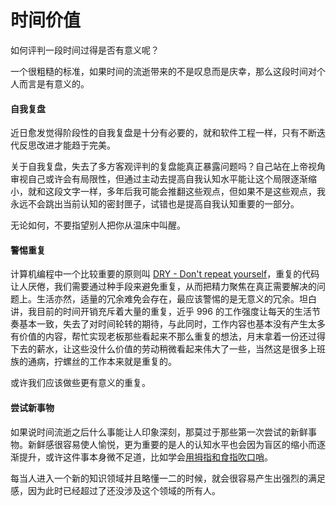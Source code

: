 # 时间价值

如何评判一段时间过得是否有意义呢？

一个很粗糙的标准，如果时间的流逝带来的不是叹息而是庆幸，那么这段时间对个人而言是有意义的。

#### 自我复盘

近日愈发觉得阶段性的自我复盘是十分有必要的，就和软件工程一样，只有不断迭代反思改进才能趋于完美。

关于自我复盘，失去了多方客观评判的复盘能真正暴露问题吗？自己站在上帝视角审视自己或许会有局限性，但通过主动去提高自我认知水平能让这个局限逐渐缩小，就和这段文字一样，多年后我可能会推翻这些观点，但如果不是这些观点，我永远不会跳出当前认知的密封匣子，试错也是提高自我认知重要的一部分。

无论如何，不要指望别人把你从温床中叫醒。

#### 警惕重复

计算机编程中一个比较重要的原则叫 [DRY - Don't repeat yourself](https://en.wikipedia.org/wiki/Don%27t_repeat_yourself)，重复的代码让人厌倦，我们需要通过种手段来避免重复，从而把精力聚焦在真正需要解决的问题上。生活亦然，适量的冗余难免会存在，最应该警惕的是无意义的冗余。坦白讲，我目前的时间开销充斥着大量的重复，近乎 996 的工作强度让每天的生活节奏基本一致，失去了对时间轮转的期待，与此同时，工作内容也基本没有产生太多有价值的内容，帮忙实现老板那些看起来不那么重复的想法，月末拿着一份还过得下去的薪水，让这些没什么价值的劳动稍微看起来伟大了一些，当然这是很多上班族的通病，拧螺丝的工作本来就是重复的。

或许我们应该做些更有意义的重复。

#### 尝试新事物

如果说时间流逝之后什么事能让人印象深刻，那莫过于那些第一次尝试的新鲜事物。新鲜感很容易使人愉悦，更为重要的是人的认知水平也会因为盲区的缩小而逐渐提升，或许这件事本身微不足道，比如学会[用拇指和食指吹口哨](https://www.wikihow.com/Whistle)。

每当人进入一个新的知识领域并且略懂一二的时候，就会很容易产生出强烈的满足感，因为此时已经超过了还没涉及这个领域的所有人。







